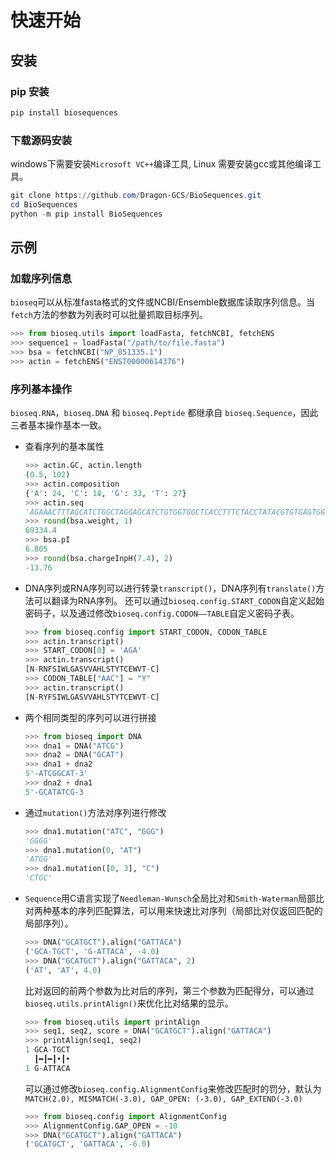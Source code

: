 # 快速开始

## 安装

### pip 安装

```ps1
pip install biosequences
```

### 下载源码安装

windows下需要安装``Microsoft VC++``编译工具, Linux 需要安装gcc或其他编译工具。

```ps1
git clone https://github.com/Dragon-GCS/BioSequences.git
cd BioSequences
python -m pip install BioSequences
```

## 示例

### 加载序列信息

`bioseq`可以从标准fasta格式的文件或NCBI/Ensemble数据库读取序列信息。当`fetch`方法的参数为列表时可以批量抓取目标序列。

```python
>>> from bioseq.utils import loadFasta, fetchNCBI, fetchENS
>>> sequence1 = loadFasta("/path/to/file.fasta")
>>> bsa = fetchNCBI("NP_851335.1")
>>> actin = fetchENS("ENST00000614376")
```

### 序列基本操作

``bioseq.RNA``，``bioseq.DNA`` 和 ``bioseq.Peptide`` 都继承自 ``bioseq.Sequence``，因此三者基本操作基本一致。

* 查看序列的基本属性

    ```python
    >>> actin.GC, actin.length
    (0.5, 102)
    >>> actin.composition
    {'A': 24, 'C': 18, 'G': 33, 'T': 27}
    >>> actin.seq
    'AGAAACTTTAGCATCTGGCTAGGAGCATCTGTGGTGGCTCACCTTTCTACCTATACGTGTGAGTGGGTGACCTGAGAGGAGTACGGTGAGCATATGAGGATG'
    >>> round(bsa.weight, 1)
    69334.4
    >>> bsa.pI
    6.805
    >>> round(bsa.chargeInpH(7.4), 2)
    -13.76
    ```

* DNA序列或RNA序列可以进行转录`transcript()`，DNA序列有`translate()`方法可以翻译为RNA序列。
  还可以通过`bioseq.config.START_CODON`自定义起始密码子，以及通过修改`bioseq.config.CODON——TABLE`自定义密码子表。

    ```python
    >>> from bioseq.config import START_CODON, CODON_TABLE
    >>> actin.transcript()
    >>> START_CODON[0] = 'AGA'
    >>> actin.transcript()
    [N-RNFSIWLGASVVAHLSTYTCEWVT-C]
    >>> CODON_TABLE["AAC"] = "Y"
    >>> actin.transcript()
    [N-RYFSIWLGASVVAHLSTYTCEWVT-C]
    ```

* 两个相同类型的序列可以进行拼接

    ```python
    >>> from bioseq import DNA
    >>> dna1 = DNA("ATCG")
    >>> dna2 = DNA("GCAT")
    >>> dna1 + dna2
    5'-ATCGGCAT-3'
    >>> dna2 + dna1
    5'-GCATATCG-3
    ```

* 通过`mutation()`方法对序列进行修改

    ```python
    >>> dna1.mutation("ATC", "GGG")
    'GGGG'
    >>> dna1.mutation(0, "AT")
    'ATGG'
    >>> dna1.mutation([0, 3], "C")
    'CTGC'
    ```

* `Sequence`用C语言实现了`Needleman-Wunsch`全局比对和`Smith-Waterman`局部比对两种基本的序列匹配算法，可以用来快速比对序列（局部比对仅返回匹配的局部序列）。

    ```python
    >>> DNA("GCATGCT").align("GATTACA")
    ('GCA-TGCT', 'G-ATTACA', -4.0)
    >>> DNA("GCATGCT").align("GATTACA", 2)
    ('AT', 'AT', 4.0)
    ```

    比对返回的前两个参数为比对后的序列，第三个参数为匹配得分，可以通过`bioseq.utils.printAlign()`来优化比对结果的显示。

    ```python
    >>> from bioseq.utils import printAlign
    >>> seq1, seq2, score = DNA("GCATGCT").align("GATTACA")
    >>> printAlign(seq1, seq2)
    1 GCA-TGCT
      ┃━┃━┃•┃•
    1 G-ATTACA
    ```

    可以通过修改`bioseq.config.AlignmentConfig`来修改匹配时的罚分，默认为`MATCH(2.0), MISMATCH(-3.0), GAP_OPEN: (-3.0), GAP_EXTEND(-3.0)`

    ```python
    >>> from bioseq.config import AlignmentConfig
    >>> AlignmentConfig.GAP_OPEN = -10
    >>> DNA("GCATGCT").align("GATTACA")
    ('GCATGCT', 'GATTACA', -6.0)
    ```
